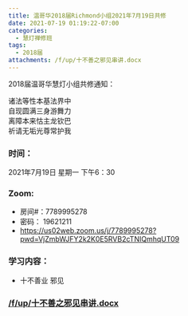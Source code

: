 ```yaml
---
title: 温哥华2018届Richmond小组2021年7月19日共修
date: 2021-07-19 01:19:22-07:00
categories:
  - 慧灯禅修班
tags:
  - 2018届
attachments: /f/up/十不善之邪见串讲.docx
---
```

2018届温哥华慧灯小组共修通知：

诸法等性本基法界中\
自现圆满三身游舞力\
离障本来怙主龙钦巴\
祈请无垢光尊常护我  

### 时间：

2021年7月19日 星期一 下午6：30

### Zoom:

* 房间#：7789995278 
* 密码： 19621211
* <https://us02web.zoom.us/j/7789995278?pwd=VjZmbWJFY2k2K0E5RVB2cTNIQmhqUT09>

### 学习内容： 

* 十不善业 邪见 

### [/f/up/十不善之邪见串讲.docx](https://s3.ap-northeast-1.wasabisys.com/hdcx/hdv/f/up/十不善之邪见串讲.docx)